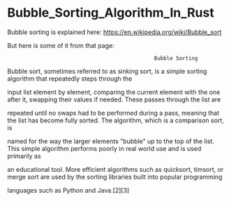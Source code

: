 # Bubble_Sorting_Algorithm_In_Rust
Bubble sorting is explained here: https://en.wikipedia.org/wiki/Bubble_sort

But here is some of it from that page: 

                                                   Bubble Sorting
                                                   
Bubble sort, sometimes referred to as sinking sort, is a simple sorting algorithm that repeatedly steps through the 

input list element by element, comparing the current element with the one after it, swapping their values if needed. These passes through the list are 

repeated until no swaps had to be performed during a pass, meaning that the list has become fully sorted. The algorithm, which is a comparison sort, is 

named for the way the larger elements "bubble" up to the top of the list.  This simple algorithm performs poorly in real world use and is used primarily as 

an educational tool. More efficient algorithms such as quicksort, timsort, or merge sort are used by the sorting libraries built into popular programming 

languages such as Python and Java.[2][3] 
